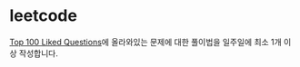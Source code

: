 # leetcode

[Top 100 Liked Questions](https://leetcode.com/problem-list/top-100-liked-questions/)에 올라와있는 문제에 대한 풀이법을 일주일에 최소 1개 이상 작성합니다. 

